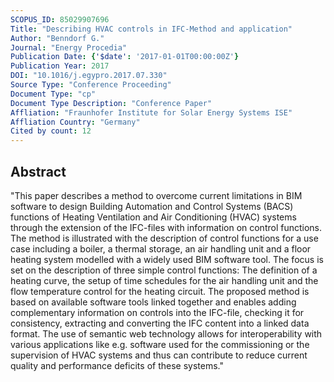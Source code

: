 ```yaml
---
SCOPUS_ID: 85029907696
Title: "Describing HVAC controls in IFC-Method and application"
Author: "Benndorf G."
Journal: "Energy Procedia"
Publication Date: {'$date': '2017-01-01T00:00:00Z'}
Publication Year: 2017
DOI: "10.1016/j.egypro.2017.07.330"
Source Type: "Conference Proceeding"
Document Type: "cp"
Document Type Description: "Conference Paper"
Affliation: "Fraunhofer Institute for Solar Energy Systems ISE"
Affliation Country: "Germany"
Cited by count: 12
---
```


## Abstract
"This paper describes a method to overcome current limitations in BIM software to design Building Automation and Control Systems (BACS) functions of Heating Ventilation and Air Conditioning (HVAC) systems through the extension of the IFC-files with information on control functions. The method is illustrated with the description of control functions for a use case including a boiler, a thermal storage, an air handling unit and a floor heating system modelled with a widely used BIM software tool. The focus is set on the description of three simple control functions: The definition of a heating curve, the setup of time schedules for the air handling unit and the flow temperature control for the heating circuit. The proposed method is based on available software tools linked together and enables adding complementary information on controls into the IFC-file, checking it for consistency, extracting and converting the IFC content into a linked data format. The use of semantic web technology allows for interoperability with various applications like e.g. software used for the commissioning or the supervision of HVAC systems and thus can contribute to reduce current quality and performance deficits of these systems."
